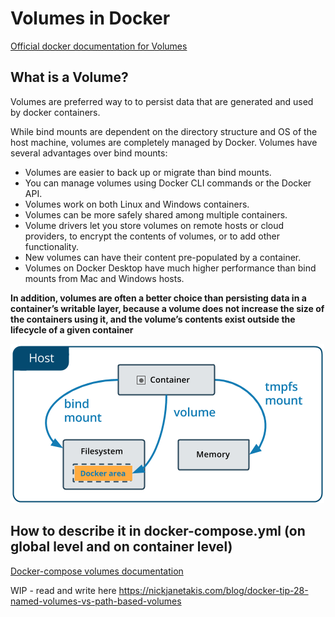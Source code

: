 # Volumes in Docker

[Official docker documentation for Volumes](https://docs.docker.com/storage/volumes/)

## What is a Volume? 

Volumes are preferred way to to persist data that are generated and used by docker containers.

While bind mounts are dependent on the directory structure and OS of the host machine, 
volumes are completely managed by Docker. 
Volumes have several advantages over bind mounts:
- Volumes are easier to back up or migrate than bind mounts.
- You can manage volumes using Docker CLI commands or the Docker API.
- Volumes work on both Linux and Windows containers.
- Volumes can be more safely shared among multiple containers.
- Volume drivers let you store volumes on remote hosts or cloud providers, to encrypt the contents of volumes, or to add other functionality.
- New volumes can have their content pre-populated by a container.
- Volumes on Docker Desktop have much higher performance than bind mounts from Mac and Windows hosts.

**In addition, volumes are often a better choice than persisting data in a container’s writable layer, 
because a volume does not increase the size of the containers using it, 
and the volume’s contents exist outside the lifecycle of a given container**

![Docker volumes illustration](https://github.com/glaphire/interview_questions_and_answers/blob/main/src/docker/images/types-of-mounts-volume.png)

## How to describe it in docker-compose.yml (on global level and on container level)

[Docker-compose volumes documentation](https://docs.docker.com/storage/volumes/#use-a-volume-with-docker-compose)

WIP - read and write here https://nickjanetakis.com/blog/docker-tip-28-named-volumes-vs-path-based-volumes